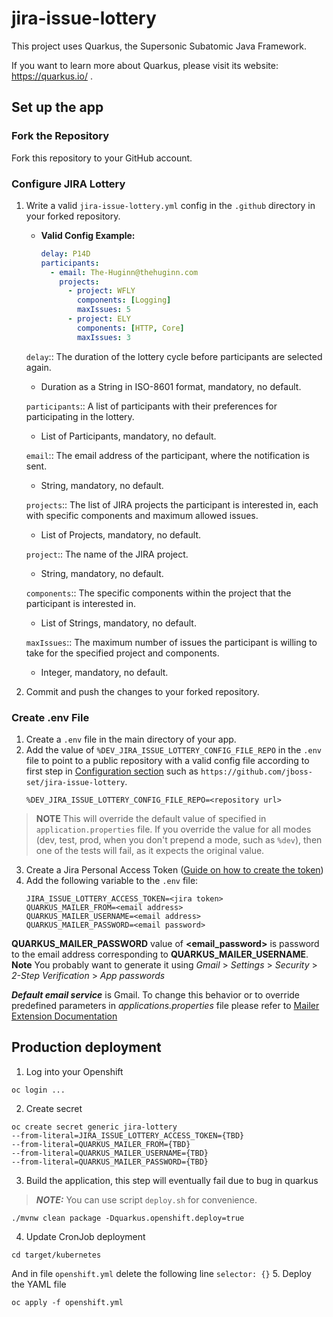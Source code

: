 # jira-issue-lottery

This project uses Quarkus, the Supersonic Subatomic Java Framework.

If you want to learn more about Quarkus, please visit its website: https://quarkus.io/ .

## Set up the app

### Fork the Repository
Fork this repository to your GitHub account.

### Configure JIRA Lottery
1. Write a valid `jira-issue-lottery.yml` config in the `.github` directory in your forked repository.
    - **Valid Config Example:**
      ```yaml
      delay: P14D
      participants:
        - email: The-Huginn@thehuginn.com
          projects:
            - project: WFLY
              components: [Logging]
              maxIssues: 5
            - project: ELY
              components: [HTTP, Core]
              maxIssues: 3
      ```
   `delay`::
   The duration of the lottery cycle before participants are selected again.
   + Duration as a String in ISO-8601 format, mandatory, no default.
   
   `participants`::
   A list of participants with their preferences for participating in the lottery.
   + List of Participants, mandatory, no default.
   
   `email`::
   The email address of the participant, where the notification is sent.
   + String, mandatory, no default.
   
   `projects`::
   The list of JIRA projects the participant is interested in, each with specific components and maximum allowed issues.
   + List of Projects, mandatory, no default.
   
   `project`::
   The name of the JIRA project.
   + String, mandatory, no default.
   
   `components`::
   The specific components within the project that the participant is interested in.
   + List of Strings, mandatory, no default.
   
   `maxIssues`::
   The maximum number of issues the participant is willing to take for the specified project and components.
   + Integer, mandatory, no default.



2. Commit and push the changes to your forked repository.


### Create .env File
1. Create a `.env` file in the main directory of your app.
2. Add the value of `%DEV_JIRA_ISSUE_LOTTERY_CONFIG_FILE_REPO` in the `.env` file to point to a public repository with a valid config file according to first step in [Configuration section](#configure-jira-lottery) such as `https://github.com/jboss-set/jira-issue-lottery`.
      ```env
   %DEV_JIRA_ISSUE_LOTTERY_CONFIG_FILE_REPO=<repository url>
> **NOTE** This will override the default value of  specified in `application.properties` file. If you override the value for all modes (dev, test, prod, when you don't prepend a mode, such as `%dev`), then one of the tests will fail, as it expects the original value.
3. Create a Jira Personal Access Token ([Guide on how to create the token](https://confluence.atlassian.com/enterprise/using-personal-access-tokens-1026032365.html))
4. Add the following variable to the `.env` file:
   ```env
   JIRA_ISSUE_LOTTERY_ACCESS_TOKEN=<jira token>
   QUARKUS_MAILER_FROM=<email address>
   QUARKUS_MAILER_USERNAME=<email address>
   QUARKUS_MAILER_PASSWORD=<email password>

**QUARKUS_MAILER_PASSWORD**
value of **<email_password>** is password to the email address corresponding to **QUARKUS_MAILER_USERNAME**. **Note** You probably want to generate it using _Gmail_ > _Settings_ > _Security_ > _2-Step Verification_ > _App passwords_

***Default email service***
is Gmail. To change this behavior or to override predefined parameters in _applications.properties_ file please refer to [Mailer Extension Documentation](https://quarkus.io/guides/mailer-reference#popular)
   
## Production deployment
1. Log into your Openshift
```shell
oc login ...
```
2. Create secret
```shell
oc create secret generic jira-lottery
--from-literal=JIRA_ISSUE_LOTTERY_ACCESS_TOKEN={TBD}
--from-literal=QUARKUS_MAILER_FROM={TBD}
--from-literal=QUARKUS_MAILER_USERNAME={TBD}
--from-literal=QUARKUS_MAILER_PASSWORD={TBD}
```
3. Build the application, this step will eventually fail due to bug in quarkus
> **_NOTE:_**  You can use script `deploy.sh` for convenience.
```shell
./mvnw clean package -Dquarkus.openshift.deploy=true
```
4. Update CronJob deployment
```shell
cd target/kubernetes
```
And in file `openshift.yml` delete the following line `selector: {}`
5. Deploy the YAML file
```shell
oc apply -f openshift.yml
```